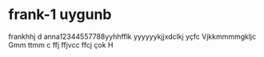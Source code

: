 # frank-1 uygunb
frankhhj  d
anna12344557788yyhhfflk
yyyyyykjjxdclkj
yçfc
Vjkkmmmmgkljc
Gmm
ttmm c ffj
  ffjvcc
  ffcj
çok 
H
